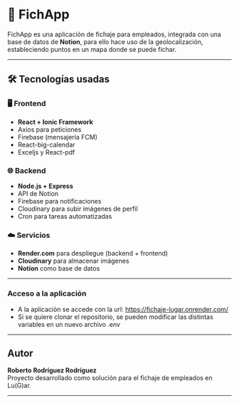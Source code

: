 # 📲 FichApp

FichApp es una aplicación de fichaje para empleados, integrada con una base de datos de **Notion**, para ello hace uso de la geolocalización, estableciendo puntos en un mapa donde se puede fichar.

---

## 🛠 Tecnologías usadas

### 🖥️ Frontend
- **React + Ionic Framework**  
- Axios para peticiones
- Firebase (mensajería FCM)
- React-big-calendar
- Exceljs y React-pdf

### 🌐 Backend
- **Node.js + Express**
- API de Notion
- Firebase para notificaciones
- Cloudinary para subir imágenes de perfil
- Cron para tareas automatizadas

### ☁️ Servicios
- **Render.com** para despliegue (backend + frontend)
- **Cloudinary** para almacenar imágenes
- **Notion** como base de datos
  
---

### Acceso a la aplicación
- A la aplicación se accede con la url: https://fichaje-lugar.onrender.com/
- Si se quiere clonar el repositorio, se pueden modificar las distintas variables en un nuevo archivo .env

---

## Autor
**Roberto Rodríguez Rodríguez**  
Proyecto desarrollado como solución para el fichaje de empleados en Lu(G)ar.

---
